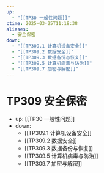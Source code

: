 ```yaml
---
up:
  - "[[TP30 一般性问题]]"
ctime: 2025-03-25T11:18:38
aliases:
  - 安全保密
down:
  - "[[TP309.1 计算机设备安全]]"
  - "[[TP309.2 数据安全]]"
  - "[[TP309.3 数据备份与恢复]]"
  - "[[TP309.5 计算机病毒与防治]]"
  - "[[TP309.7 加密与解密]]"
---
```


# TP309 安全保密

- up: [[TP30 一般性问题]]
- down:	
	- [[TP309.1 计算机设备安全]]
	- [[TP309.2 数据安全]]
	- [[TP309.3 数据备份与恢复]]
	- [[TP309.5 计算机病毒与防治]]
	- [[TP309.7 加密与解密]]
	
